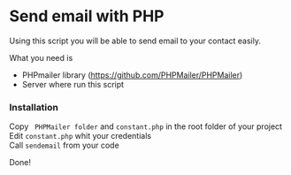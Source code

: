 # Send email with PHP
Using this  script you will be able to send email to your contact easily.


What you need is 
  - PHPmailer library (https://github.com/PHPMailer/PHPMailer)
  - Server where run this script


### Installation
Copy ``` PHPMailer folder``` and ``` constant.php ``` in the root folder of your project <br /> 
Edit ``` constant.php ``` whit your credentials <br /> 
Call ``` sendemail ``` from your code


Done!
